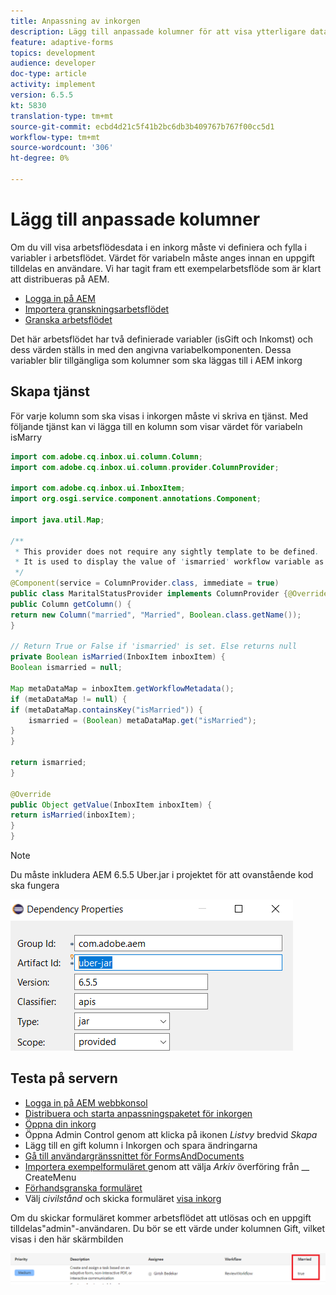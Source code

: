 ```yaml
---
title: Anpassning av inkorgen
description: Lägg till anpassade kolumner för att visa ytterligare data i arbetsflödet
feature: adaptive-forms
topics: development
audience: developer
doc-type: article
activity: implement
version: 6.5.5
kt: 5830
translation-type: tm+mt
source-git-commit: ecbd4d21c5f41b2bc6db3b409767b767f00cc5d1
workflow-type: tm+mt
source-wordcount: '306'
ht-degree: 0%

---
```



# Lägg till anpassade kolumner

Om du vill visa arbetsflödesdata i en inkorg måste vi definiera och fylla i variabler i arbetsflödet. Värdet för variabeln måste anges innan en uppgift tilldelas en användare. Vi har tagit fram ett exempelarbetsflöde som är klart att distribueras på AEM.

* [Logga in på AEM](http://localhost:4502/crx/de/index.jsp)
* [Importera granskningsarbetsflödet](assets/review-workflow.zip)
* [Granska arbetsflödet](http://localhost:4502/editor.html/conf/global/settings/workflow/models/reviewworkflow.html)

Det här arbetsflödet har två definierade variabler (isGift och Inkomst) och dess värden ställs in med den angivna variabelkomponenten. Dessa variabler blir tillgängliga som kolumner som ska läggas till i AEM inkorg

## Skapa tjänst

För varje kolumn som ska visas i inkorgen måste vi skriva en tjänst. Med följande tjänst kan vi lägga till en kolumn som visar värdet för variabeln isMarry

```java
import com.adobe.cq.inbox.ui.column.Column;
import com.adobe.cq.inbox.ui.column.provider.ColumnProvider;

import com.adobe.cq.inbox.ui.InboxItem;
import org.osgi.service.component.annotations.Component;

import java.util.Map;

/**
 * This provider does not require any sightly template to be defined.
 * It is used to display the value of 'ismarried' workflow variable as a column in inbox
 */
@Component(service = ColumnProvider.class, immediate = true)
public class MaritalStatusProvider implements ColumnProvider {@Override
public Column getColumn() {
return new Column("married", "Married", Boolean.class.getName());
}

// Return True or False if 'ismarried' is set. Else returns null
private Boolean isMarried(InboxItem inboxItem) {
Boolean ismarried = null;

Map metaDataMap = inboxItem.getWorkflowMetadata();
if (metaDataMap != null) {
if (metaDataMap.containsKey("isMarried")) {
    ismarried = (Boolean) metaDataMap.get("isMarried");
}
}

return ismarried;
}

@Override
public Object getValue(InboxItem inboxItem) {
return isMarried(inboxItem);
}
}
```

>[!NOTE]
>
>Du måste inkludera AEM 6.5.5 Uber.jar i projektet för att ovanstående kod ska fungera

![uber-jar](assets/uber-jar.PNG)

## Testa på servern

* [Logga in på AEM webbkonsol](http://localhost:4502/system/console/bundles)
* [Distribuera och starta anpassningspaketet för inkorgen](assets/inboxcustomization.inboxcustomization.core-1.0-SNAPSHOT.jar)
* [Öppna din inkorg](http://localhost:4502/aem/inbox)
* Öppna Admin Control genom att klicka på ikonen _Listvy_ bredvid _Skapa_
* Lägg till en gift kolumn i Inkorgen och spara ändringarna
* [Gå till användargränssnittet för FormsAndDocuments](http://localhost:4502/aem/forms.html/content/dam/formsanddocuments)
* [Importera exempelformuläret ](assets/snap-form.zip) genom att välja  _Arkiv_ överföring från  __ CreateMenu
* [Förhandsgranska formuläret](http://localhost:4502/content/dam/formsanddocuments/snapform/jcr:content?wcmmode=disabled)
* Välj _civilstånd_ och skicka formuläret
   [visa inkorg](http://localhost:4502/aem/inbox)

Om du skickar formuläret kommer arbetsflödet att utlösas och en uppgift tilldelas&quot;admin&quot;-användaren. Du bör se ett värde under kolumnen Gift, vilket visas i den här skärmbilden

![gift-kolumn](assets/married-column.PNG)
